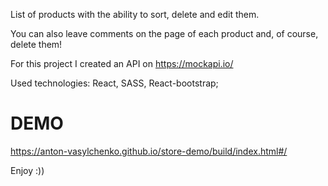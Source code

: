 List of products with the ability to sort, delete and edit them. 

You can also leave comments on the page of each product and, of course, delete them!

For this project I created an API on https://mockapi.io/

Used technologies: React, SASS, React-bootstrap;

# DEMO

https://anton-vasylchenko.github.io/store-demo/build/index.html#/

Enjoy :))


